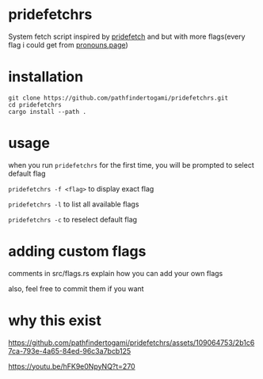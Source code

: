 # pridefetchrs
System fetch script inspired by [pridefetch](https://github.com/SpyHoodle/pridefetch) and but with more flags(every flag i could get from [pronouns.page](https://en.pronouns.page/terminology))
# installation
```
git clone https://github.com/pathfindertogami/pridefetchrs.git
cd pridefetchrs
cargo install --path .
```

# usage
when you run `pridefetchrs` for the first time, you will be prompted to select default flag

`pridefetchrs -f <flag>` to display exact flag

`pridefetchrs -l` to list all available flags

`pridefetchrs -c` to reselect default flag

# adding custom flags

comments in src/flags.rs explain how you can add your own flags

also, feel free to commit them if you want

# why this exist
  
https://github.com/pathfindertogami/pridefetchrs/assets/109064753/2b1c67ca-793e-4a65-84ed-96c3a7bcb125

https://youtu.be/hFK9e0NpyNQ?t=270






<!-- альтернативное название: pidorustfetch -->
